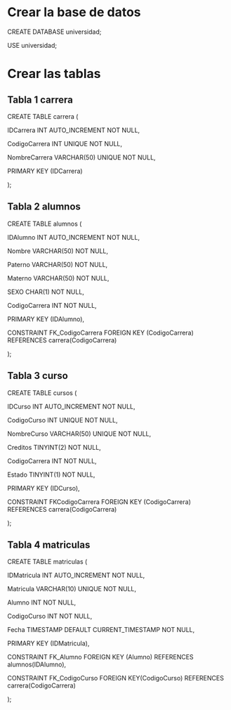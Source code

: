 # Crear la base de datos
CREATE DATABASE universidad; 

USE universidad; 


# Crear las tablas
## Tabla 1 carrera
CREATE TABLE carrera (

IDCarrera INT AUTO_INCREMENT NOT NULL,

CodigoCarrera INT UNIQUE NOT NULL, 

NombreCarrera VARCHAR(50) UNIQUE NOT NULL, 

PRIMARY KEY (IDCarrera)

);

## Tabla 2 alumnos
CREATE TABLE alumnos (

IDAlumno INT AUTO_INCREMENT NOT NULL, 

Nombre VARCHAR(50) NOT NULL, 

Paterno VARCHAR(50) NOT NULL, 

Materno VARCHAR(50) NOT NULL, 

SEXO CHAR(1) NOT NULL, 

CodigoCarrera INT NOT NULL, 

PRIMARY KEY (IDAlumno), 

CONSTRAINT FK_CodigoCarrera FOREIGN KEY (CodigoCarrera) REFERENCES carrera(CodigoCarrera)

);

## Tabla 3 curso
CREATE TABLE cursos (

IDCurso INT AUTO_INCREMENT NOT NULL, 

CodigoCurso INT UNIQUE NOT NULL, 

NombreCurso VARCHAR(50) UNIQUE NOT NULL, 

Creditos TINYINT(2) NOT NULL, 

CodigoCarrera INT NOT NULL, 

Estado TINYINT(1) NOT NULL, 

PRIMARY KEY (IDCurso),

CONSTRAINT FKCodigoCarrera FOREIGN KEY (CodigoCarrera) REFERENCES carrera(CodigoCarrera)

);

## Tabla 4 matriculas
CREATE TABLE matriculas (

IDMatricula INT AUTO_INCREMENT NOT NULL, 

Matricula VARCHAR(10) UNIQUE NOT NULL, 

Alumno INT NOT NULL, 

CodigoCurso INT NOT NULL, 

Fecha TIMESTAMP DEFAULT CURRENT_TIMESTAMP NOT NULL,

PRIMARY KEY (IDMatricula), 

CONSTRAINT FK_Alumno FOREIGN KEY (Alumno) REFERENCES alumnos(IDAlumno),

CONSTRAINT FK_CodigoCurso FOREIGN KEY(CodigoCurso) REFERENCES carrera(CodigoCarrera)

);